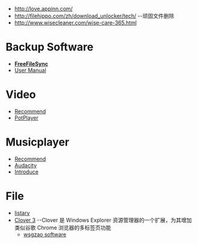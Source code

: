 * http://love.appinn.com/
* http://filehippo.com/zh/download_unlocker/tech/ --顽固文件删除 
* http://www.wisecleaner.com/wise-care-365.html

# Backup Software
  * __[FreeFileSync](http://www.freefilesync.org/)__
   * [User Manual](http://wenku.baidu.com/view/8e794b1055270722192ef781.html?re=view)

 # __Video__
  * [Recommend](http://love.appinn.com/#video)
  * [PotPlayer](http://tvpot.daum.net/application/PotPlayer.do)
  
 # __Musicplayer__
  * [Recommend](http://love.appinn.com/#musicplayer)
  * [Audacity](http://web.audacityteam.org/download/)
   * [Introduce](http://baike.baidu.com/link?url=6Acd3r41ltceJ1ZSQLdlrnmOttBfVXuhDL-x8ux4XhuSQlbZU3UAThns9iJ4-mf7JfbFTHC-X_aQH5Ysniz4D_)
   
# File

* [listary](http://www.listary.com/)
* [Clover 3](http://cn.ejie.me/)  --Clover 是 Windows Explorer 资源管理器的一个扩展，为其增加类似谷歌 Chrome 浏览器的多标签页功能
  *  [wsgzao software](http://wsgzao.github.io/post/windows/)
 
